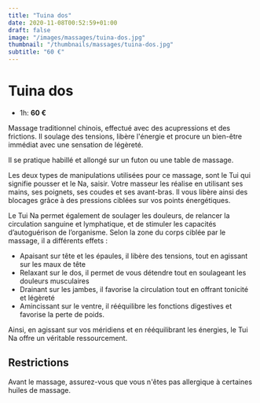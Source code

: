 ```yaml
---
title: "Tuina dos"
date: 2020-11-08T00:52:59+01:00
draft: false
image: "/images/massages/tuina-dos.jpg"
thumbnail: "/thumbnails/massages/tuina-dos.jpg"
subtitle: "60 €"
---
```


# Tuina dos

+ 1h: __60 €__

Massage traditionnel chinois, effectué avec des acupressions et des frictions.
Il soulage des tensions, libère l'énergie et procure un bien-être immédiat avec une sensation de légèreté.

Il se pratique habillé et allongé sur un futon ou une table de massage.

Les deux types de manipulations utilisées pour ce massage, sont le Tui qui signifie pousser et le Na, saisir.
Votre masseur les réalise en utilisant ses mains, ses poignets, ses coudes et ses avant-bras.
Il vous libère ainsi des blocages grâce à des pressions ciblées sur vos points énergétiques.

Le Tui Na permet également de soulager les douleurs, de relancer la circulation sanguine et lymphatique,
et de stimuler les capacités d’autoguérison de l’organisme. Selon la zone du corps ciblée par le massage,
il a différents effets :

* Apaisant sur tête et les épaules, il libère des tensions, tout en agissant sur les maux de tête
* Relaxant sur le dos, il permet de vous détendre tout en soulageant les douleurs musculaires
* Drainant sur les jambes, il favorise la circulation tout en offrant tonicité et légèreté
* Amincissant sur le ventre, il rééquilibre les fonctions digestives et favorise la perte de poids.

Ainsi, en agissant sur vos méridiens et en rééquilibrant les énergies, le Tui Na offre un véritable ressourcement.


## Restrictions

Avant le massage, assurez-vous que vous n'êtes pas allergique à certaines huiles de massage.